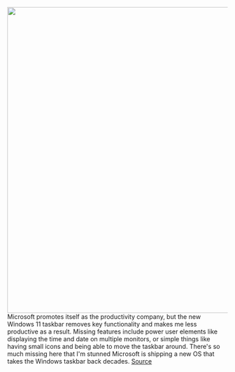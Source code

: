 <img src='https://cdn.vox-cdn.com/thumbor/LUx8EJjzaO3ZKrBaYN99Gv6sMl0=/0x0:1280x720/1200x800/filters:focal(538x258:742x462)/cdn.vox-cdn.com/uploads/chorus_image/image/69855648/windows11darkmode.0.jpg' width='700px' /><br/>
Microsoft promotes itself as the productivity company, but the new Windows 11 taskbar removes key functionality and makes me less productive as a result. Missing features include power user elements like displaying the time and date on multiple monitors, or simple things like having small icons and being able to move the taskbar around. There's so much missing here that I'm stunned Microsoft is shipping a new OS that takes the Windows taskbar back decades.
<a href='https://www.theverge.com/2021/9/14/22673266/microsoft-windows-11-taskbar-features-missing-design-changes'> Source <a/>